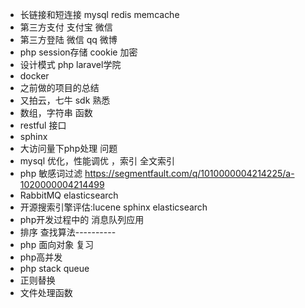 - 长链接和短连接   mysql redis memcache
- 第三方支付 支付宝 微信
- 第三方登陆 微信 qq 微博
- php session存储 cookie 加密
- 设计模式 php  laravel学院
- docker
- 之前做的项目的总结
- 又拍云，七牛 sdk 熟悉
- 数组，字符串 函数
- restful 接口
- sphinx
- 大访问量下php处理 问题
- mysql 优化，性能调优 ，索引 全文索引
- php 敏感词过滤 https://segmentfault.com/q/1010000004214225/a-1020000004214499
- RabbitMQ  elasticsearch
- 开源搜索引擎评估:lucene sphinx elasticsearch
- php开发过程中的  消息队列应用
- 排序 查找算法----------
- php 面向对象 复习
- php高并发
- php stack  queue
- 正则替换
- 文件处理函数
